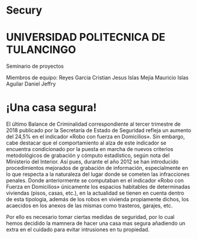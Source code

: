 # Secury

# UNIVERSIDAD POLITECNICA DE TULANCINGO

Seminario de proyectos

Miembros de equipo:
  Reyes Garcia Cristian Jesus
  Islas Mejia Mauricio
  Islas Aguilar Daniel Jeffry
 
#                                                                           ¡Una casa segura!


El último Balance de Criminalidad correspondiente al tercer trimestre de 2018 publicado por la Secretaría de Estado de Seguridad refleja un aumento del 24,5% en el indicador «Robo con fuerza en Domicilios». Sin embargo, cabe destacar que el comportamiento al alza de este indicador se encuentra condicionado por la puesta en marcha de nuevos criterios  metodológicos de grabación y cómputo estadístico, según nota del Ministerio del Interior.
Así pues, durante el año 2012 se han introducido procedimientos mejorados de grabación de información, especialmente en lo que respecta a la naturaleza del lugar donde se cometen las infracciones penales. Donde anteriormente se computaban en el indicador «Robo con Fuerza en Domicilios» únicamente los espacios habitables de determinadas viviendas (pisos, casas, etc.), en la actualidad se tienen en cuenta dentro de esta tipologia, además de los robos en vivienda propiamente dichos, los acaecidos en los anexos de las mismas como trasteros, garajes, etc.

Por ello es necesario tomar ciertas medidas de seguridad, por lo cual hemos decidido la mamnera de hacer una casa mas segura añadiendo un extra en el cuidado para evitar intrusiones en tu propiedad.
